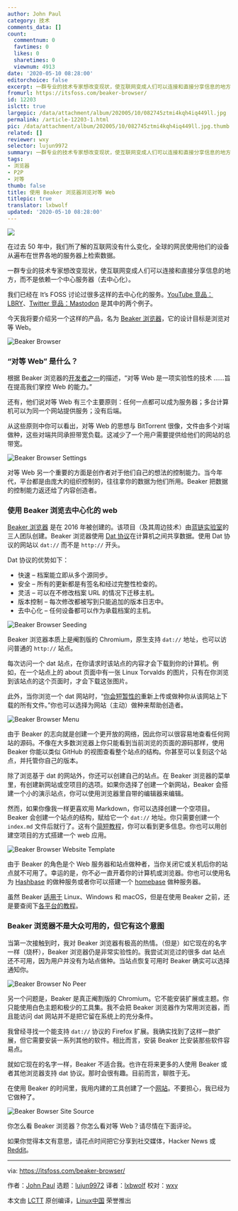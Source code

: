 ```yaml
---
author: John Paul
category: 技术
comments_data: []
count:
  commentnum: 0
  favtimes: 0
  likes: 0
  sharetimes: 0
  viewnum: 4913
date: '2020-05-10 08:28:00'
editorchoice: false
excerpt: 一群专业的技术专家想改变现状，使互联网变成人们可以连接和直接分享信息的地方，而不是依赖一个中心服务器（去中心化）。
fromurl: https://itsfoss.com/beaker-browser/
id: 12203
islctt: true
largepic: /data/attachment/album/202005/10/082745ztmi4kqh4iq449ll.jpg
permalink: /article-12203-1.html
pic: /data/attachment/album/202005/10/082745ztmi4kqh4iq449ll.jpg.thumb.jpg
related: []
reviewer: wxy
selector: lujun9972
summary: 一群专业的技术专家想改变现状，使互联网变成人们可以连接和直接分享信息的地方，而不是依赖一个中心服务器（去中心化）。
tags:
- 浏览器
- P2P
- 对等
thumb: false
title: 使用 Beaker 浏览器浏览对等 Web
titlepic: true
translator: lxbwolf
updated: '2020-05-10 08:28:00'
---
```


![](/data/attachment/album/202005/10/082745ztmi4kqh4iq449ll.jpg)


在过去 50 年中，我们所了解的互联网没有什么变化，全球的网民使用他们的设备从遍布在世界各地的服务器上检索数据。


一群专业的技术专家想改变现状，使互联网变成人们可以连接和直接分享信息的地方，而不是依赖一个中心服务器（去中心化）。


我们已经在 It’s FOSS 讨论过很多这样的去中心化的服务。[YouTube 竞品：LBRY](https://itsfoss.com/lbry/)、[Twitter 竞品：Mastodon](https://itsfoss.com/mastodon-open-source-alternative-twitter/) 是其中的两个例子。


今天我将要介绍另一个这样的产品，名为 [Beaker 浏览器](https://beakerbrowser.com/)，它的设计目标是浏览对等 Web。


![Beaker Browser](/data/attachment/album/202005/10/083036yeso1o0ok1o0n0o8.jpg)


### “对等 Web” 是什么？


根据 Beaker 浏览器的[开发者之一](https://pfrazee.hashbase.io/blog/what-is-the-p2p-web)的描述，“对等 Web 是一项实验性的技术 ……旨在提高我们掌控 Web 的能力。”


还有，他们说对等 Web 有三个主要原则：任何一点都可以成为服务器；多台计算机可以为同一个网站提供服务；没有后端。


从这些原则中你可以看出，对等 Web 的思想与 BitTorrent 很像，文件由多个对端做种，这些对端共同承担带宽负载。这减少了一个用户需要提供给他们的网站的总带宽。


![Beaker Browser Settings](/data/attachment/album/202005/10/082813xskck3cc47b6zb2z.jpg)


对等 Web 另一个重要的方面是创作者对于他们自己的想法的控制能力。当今年代，平台都是由庞大的组织控制的，往往拿你的数据为他们所用。Beaker 把数据的控制能力返还给了内容创造者。


### 使用 Beaker 浏览去中心化的 web


[Beaker 浏览器](https://beakerbrowser.com/) 是在 2016 年被创建的。该项目（及其周边技术）由[蓝链实验室](https://bluelinklabs.com/)的三人团队创建。Beaker 浏览器使用 [Dat 协议](https://www.datprotocol.com/)在计算机之间共享数据。使用 Dat 协议的网站以 `dat://` 而不是 `http://` 开头。


Dat 协议的优势如下：


* 快速 – 档案能立即从多个源同步。
* 安全 – 所有的更新都是有签名和经过完整性检查的。
* 灵活 – 可以在不修改档案 URL 的情况下迁移主机。
* 版本控制 – 每次修改都被写到只能追加的版本日志中。
* 去中心化 – 任何设备都可以作为承载档案的主机。


![Beaker Browser Seeding](/data/attachment/album/202005/10/082827y0qbju40lzp0j3to.jpg)


Beaker 浏览器本质上是阉割版的 Chromium，原生支持 `dat://` 地址，也可以访问普通的 `http://` 站点。


每次访问一个 dat 站点，在你请求时该站点的内容才会下载到你的计算机。例如，在一个站点上的 about 页面中有一张 Linux Torvalds 的图片，只有在你浏览到该站点的这个页面时，才会下载这张图片。


此外，当你浏览一个 dat 网站时，“[你会短暂性的](https://beakerbrowser.com/docs/faq/)重新上传或做种你从该网站上下载的所有文件。”你也可以选择为网站（主动）做种来帮助创造者。


![Beaker Browser Menu](/data/attachment/album/202005/10/082832j6dsizplps6ppwib.jpg)


由于 Beaker 的志向就是创建一个更开放的网络，因此你可以很容易地查看任何网站的源码。不像在大多数浏览器上你只能看到当前浏览的页面的源码那样，使用 Beaker 你能以类似 GitHub 的视图查看整个站点的结构。你甚至可以复刻这个站点，并托管你自己的版本。


除了浏览基于 dat 的网站外，你还可以创建自己的站点。在 Beaker 浏览器的菜单里，有创建新网站或空项目的选项。如果你选择了创建一个新网站，Beaker 会搭建一个小的演示站点，你可以使用浏览器里自带的编辑器来编辑。


然而，如果你像我一样更喜欢用 Markdown，你可以选择创建一个空项目。Beaker 会创建一个站点的结构，赋给它一个 `dat://` 地址。你只需要创建一个 `index.md` 文件后就行了。这有个[简短教程](https://beakerbrowser.com/docs/guides/create-a-markdown-site)，你可以看到更多信息。你也可以用创建空项目的方式搭建一个 web 应用。


![Beaker Browser Website Template](/data/attachment/album/202005/10/082833du6hzqquqoqu2xr6.jpg)


由于 Beaker 的角色是个 Web 服务器和站点做种者，当你关闭它或关机后你的站点就不可用了。幸运的是，你不必一直开着你的计算机或浏览器。你也可以使用名为 [Hashbase](https://hashbase.io/) 的做种服务或者你可以搭建一个 [homebase](https://github.com/beakerbrowser/homebase) 做种服务器。


虽然 Beaker [适用于](https://beakerbrowser.com/install/) Linux、Windows 和 macOS，但是在使用 Beaker 之前，还是要查阅下[各平台的教程](https://beakerbrowser.com/docs/guides/)。


### Beaker 浏览器不是大众可用的，但它有这个意图


当第一次接触到时，我对 Beaker 浏览器有极高的热情。（但是）如它现在的名字一样（烧杯），Beaker 浏览器仍是非常实验性的。我尝试浏览过的很多 dat 站点还不可用，因为用户并没有为站点做种。当站点恢复可用时 Beaker 确实可以选择通知你。


![Beaker Browser No Peer](/data/attachment/album/202005/10/082904jl72aa42av4jy2cg.jpg)


另一个问题是，Beaker 是真正阉割版的 Chromium。它不能安装扩展或主题。你只能使用白色主题和极少的工具集。我不会把 Beaker 浏览器作为常用浏览器，而且能访问 dat 网站并不是把它留在系统上的充分条件。


我曾经寻找一个能支持 `dat://` 协议的 Firefox 扩展。我确实找到了这样一款扩展，但它需要安装一系列其他的软件。相比而言，安装 Beaker 比安装那些软件容易点。


就如它现在的名字一样，Beaker 不适合我。也许在将来更多的人使用 Beaker 或者其他浏览器支持 dat 协议。那时会很有趣。目前而言，聊胜于无。


在使用 Beaker 的时间里，我用内建的工具创建了一个[网站](https://41bfbd06731e8d9c5d5676e8145069c69b254e7a3b710ddda4f6e9804529690c/)。不要担心，我已经为它做种了。


![Beaker Bowser Site Source](/data/attachment/album/202005/10/083011dzyaocy5qlqel34o.jpg)


你怎么看 Beaker 浏览器？你怎么看对等 Web？请尽情在下面评论。


如果你觉得本文有意思，请花点时间把它分享到社交媒体，Hacker News 或 [Reddit](https://reddit.com/r/linuxusersgroup)。




---


via: <https://itsfoss.com/beaker-browser/>


作者：[John Paul](https://itsfoss.com/author/john/) 选题：[lujun9972](https://github.com/lujun9972) 译者：[lxbwolf](https://github.com/lxbwolf) 校对：[wxy](https://github.com/wxy)


本文由 [LCTT](https://github.com/LCTT/TranslateProject) 原创编译，[Linux中国](https://linux.cn/) 荣誉推出
